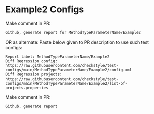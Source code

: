 # Example2 Configs
Make comment in PR:
```
Github, generate report for MethodTypeParameterName/Example2
```
OR as alternate:
Paste below given to PR description to use such test configs:
```
Report label: MethodTypeParameterName/Example2
Diff Regression config: https://raw.githubusercontent.com/checkstyle/test-configs/main/MethodTypeParameterName/Example2/config.xml
Diff Regression projects: https://raw.githubusercontent.com/checkstyle/test-configs/main/MethodTypeParameterName/Example2/list-of-projects.properties
```
Make comment in PR:
```
Github, generate report
```
